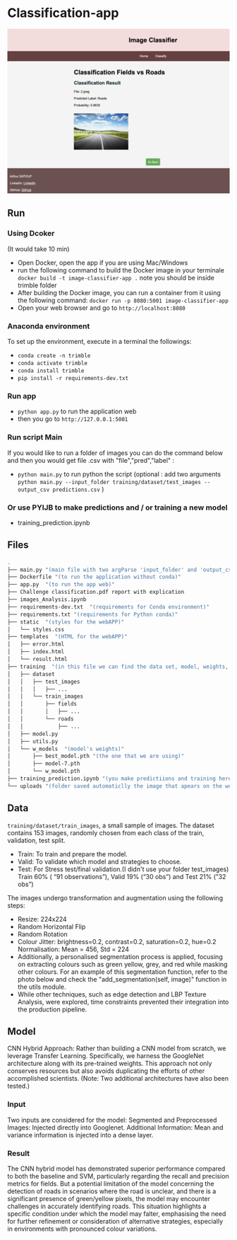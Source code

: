 # Classification-app
![alt text](https://github.com/arthur-75/classification-app/blob/main/training/webapp.png?raw=true)
## Run  

### Using Dcoker 
(It would take 10 min)
* Open Docker, open the app if you are using Mac/Windows
* run the following command to build the Docker image in your terminale  `docker build -t image-classifier-app .` note you should be inside trimble folder 
* After building the Docker image, you can run a container from it using the following command: `docker run -p 8080:5001 image-classifier-app`
* Open your web browser and go to `http://localhost:8080`

### Anaconda environment

To set up the environment, execute in a terminal the followings:

* `conda create -n trimble`
* `conda activate trimble`
* `conda install trimble`
* `pip install -r requirements-dev.txt`

### Run app
* `python app.py` to run the application web
* then you go to `http://127.0.0.1:5001`

### Run script Main 
If you would like to run a folder of images you can do the command below and then you would get file .csv with "file","pred","label" : 
* `python main.py` to run python the script (optional : add two arguments `python main.py --input_folder training/dataset/test_images --output_csv predictions.csv` )

### Or use PYIJB to make predictions and / or training a new model
* training_prediction.ipynb



## Files 
```bash
.
├── main.py "(main file with two argParse 'input_folder' and 'output_csv'  )"
├── Dockerfile "(to run the application without conda)"
├── app.py  "(to run the app web)"
├── Challenge classification.pdf report with explication 
├── images_Analysis.ipynb  
├── requirements-dev.txt  "(requirements for Conda environment)"
├── requirements.txt "(requirements for Python conda)"
├── static  "(styles for the webAPP)"
│   └── styles.css
├── templates  "(HTML for the webAPP)"
│   ├── error.html
│   ├── index.html
│   └── result.html
├── training  "(in this file we can find the data set, model, weights, and utils functions)"
│   ├── dataset
│   │   ├── test_images
│   │   │   ├── ...
│   │   └── train_images
│   │       ├── fields
│   │       │   ├── ...
│   │       └── roads
│   │           ├── ...
│   ├── model.py
│   ├── utils.py
│   └── w_models  "(model's weights)"
│       ├── best_model.pth "(the one that we are using)"
│       ├── model-7.pth
│       └── w_model.pth
├── training_prediction.ipynb "(you make predictiions and training here )"
└── uploads "(folder saved automaticlly the image that apears on the web APP )"
```

## Data

``training/dataset/train_images``, a small sample of images. The dataset contains 153 images,  randomly chosen from each class of the train, validation, test split.
* Train: To train and prepare the model. 
* Valid: To validate which model and  strategies to choose.  
* Test: For Stress test/final validation.(I didn't use your folder test_images)
Train 60% ( “91 observations”), Valid 19% (“30 obs”) and  Test 21% (”32 obs”)

The images undergo transformation and augmentation using the following steps:
* Resize: 224x224
* Random Horizontal Flip
* Random Rotation
* Colour Jitter: brightness=0.2, contrast=0.2, saturation=0.2, hue=0.2 Normalisation: Mean = 456, Std = 224
* Additionally, a personalised segmentation process is applied, focusing on extracting colours such as green yellow, grey, and red while masking other colours. For an example of this segmentation function, refer to the photo below and check the "add_segmentation(self, image)" function in the utils module.
* While other techniques, such as edge detection and LBP Texture Analysis, were explored, time constraints prevented their integration into the production pipeline.


## Model

CNN Hybrid Approach:
Rather than building a CNN model from scratch, we leverage Transfer Learning. Specifically, we harness the GoogleNet architecture along with its pre-trained weights. This approach not only conserves resources but also avoids duplicating the efforts of other accomplished scientists. (Note: Two additional architectures have also been tested.)


### Input
Two inputs are considered for the model:
Segmented and Preprocessed Images: Injected directly into Googlenet.
Additional Information: Mean and variance information is injected into a dense layer. 


###  Result 
The CNN hybrid model has demonstrated superior performance compared to both the baseline and SVM, particularly regarding the recall and precision metrics for fields. But a potential limitation of the model concerning the detection of roads in scenarios where the road is unclear, and there is a significant presence of green/yellow pixels, the model may encounter challenges in accurately identifying roads. This situation highlights a specific condition under which the model may falter, emphasising the need for further refinement or consideration of alternative strategies, especially in environments with pronounced colour variations.
